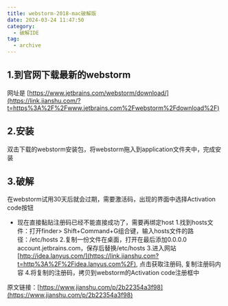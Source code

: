 ```yaml
---
title: webstorm-2018-mac破解版
date: 2024-03-24 11:47:50
category:
  - 破解IDE
tag:
  - archive
---
```

## 1.到官网下载最新的webstorm

网址是
[https://www.jetbrains.com/webstorm/download/](https://link.jianshu.com/?t=https%3A%2F%2Fwww.jetbrains.com%2Fwebstorm%2Fdownload%2F)

## 2.安装

双击下载的webstorm安装包，将webstorm拖入到application文件夹中，完成安装

## 3.破解

在webstorm试用30天后就会过期，需要激活码，出现的界面中选择Activation code按钮

*   现在直接黏贴注册码已经不能直接成功了，需要再绑定host
    1.找到hosts文件：打开finder> Shift+Command+G组合键，输入hosts文件的路径：/etc/hosts
    2.复制一份文件在桌面，打开在最后添加0.0.0.0 account.jetbrains.com，保存后替换/etc/hosts
    3.进入网站 [http://idea.lanyus.com/](https://link.jianshu.com?t=http%3A%2F%2Fidea.lanyus.com%2F), 点击获取注册码, 复制注册码内容
    4.将复制的注册码，拷贝到webstorm的Activation code注册框中

原文链接：[https://www.jianshu.com/p/2b22354a3f98](https://www.jianshu.com/p/2b22354a3f98)
